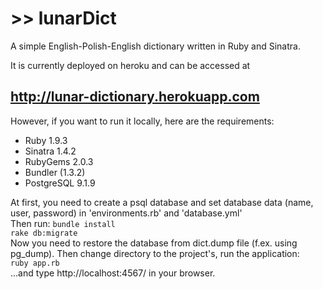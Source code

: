 <h1> >> lunarDict </h1>

A simple English-Polish-English dictionary written in Ruby and Sinatra. 

It is currently deployed on heroku and can be accessed at <h2>http://lunar-dictionary.herokuapp.com</h2>


However, if you want to run it locally, here are the requirements: 
<ul>
<li>Ruby 1.9.3</li>
<li>Sinatra 1.4.2 </li>
<li>RubyGems 2.0.3 </li>
<li>Bundler (1.3.2)</li>
<li>PostgreSQL 9.1.9 </li>
</ul>

At first, you need to create a psql database and set database data (name, user, password) in 'environments.rb' and 'database.yml'<br>
Then run:
<code>bundle install</code><br>
<code>rake db:migrate </code><br>
Now you need to restore the database from dict.dump file (f.ex. using pg_dump).
Then change directory to the project's, run the application: <br>
<code>ruby app.rb</code> <br>
...and type http://localhost:4567/ in your browser.

